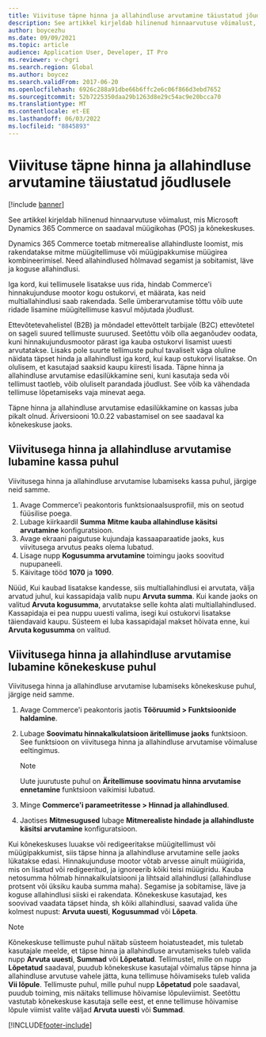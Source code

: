 ```yaml
---
title: Viivituse täpne hinna ja allahindluse arvutamine täiustatud jõudlusele
description: See artikkel kirjeldab hilinenud hinnaarvutuse võimalust, mis Microsoft Dynamics 365 Commerce on saadaval müügikohas (POS) ja kõnekeskuses.
author: boycezhu
ms.date: 09/09/2021
ms.topic: article
audience: Application User, Developer, IT Pro
ms.reviewer: v-chgri
ms.search.region: Global
ms.author: boycez
ms.search.validFrom: 2017-06-20
ms.openlocfilehash: 6926c288a91dbe66b6ffc2e6c06f866d3ebd7652
ms.sourcegitcommit: 52b7225350daa29b1263d8e29c54ac9e20bcca70
ms.translationtype: MT
ms.contentlocale: et-EE
ms.lasthandoff: 06/03/2022
ms.locfileid: "8845893"
---
```

# <a name="delay-exact-price-and-discount-calculation-for-improved-performance"></a>Viivituse täpne hinna ja allahindluse arvutamine täiustatud jõudlusele

[!include [banner](includes/banner.md)]

See artikkel kirjeldab hilinenud hinnaarvutuse võimalust, mis Microsoft Dynamics 365 Commerce on saadaval müügikohas (POS) ja kõnekeskuses.

Dynamics 365 Commerce toetab mitmerealise allahindluste loomist, mis rakendatakse mitme müügitellimuse või müügipakkumise müügirea kombineerimisel. Need allahindlused hõlmavad segamist ja sobitamist, läve ja koguse allahindlusi.

Iga kord, kui tellimusele lisatakse uus rida, hindab Commerce'i hinnakujunduse mootor kogu ostukorvi, et määrata, kas neid multiallahindlusi saab rakendada. Selle ümberarvutamise tõttu võib uute ridade lisamine müügitellimuse kasvul mõjutada jõudlust.

Ettevõtetevahelistel (B2B) ja mõndadel ettevõttelt tarbijale (B2C) ettevõtetel on sageli suured tellimuste suurused. Seetõttu võib olla aeganõudev oodata, kuni hinnakujundusmootor pärast iga kauba ostukorvi lisamist uuesti arvutatakse. Lisaks pole suurte tellimuste puhul tavaliselt väga oluline näidata täpset hinda ja allahindlust iga kord, kui kaup ostukorvi lisatakse. On olulisem, et kasutajad saaksid kaupu kiiresti lisada. Täpne hinna ja allahindluse arvutamise edasilükkamine seni, kuni kasutaja seda või tellimust taotleb, võib oluliselt parandada jõudlust. See võib ka vähendada tellimuse lõpetamiseks vaja minevat aega.

Täpne hinna ja allahindluse arvutamise edasilükkamine on kassas juba pikalt olnud. Äriversiooni 10.0.22 vabastamisel on see saadaval ka kõnekeskuse jaoks.

## <a name="enable-delayed-price-and-discount-calculation-for-pos"></a>Viivitusega hinna ja allahindluse arvutamise lubamine kassa puhul

Viivitusega hinna ja allahindluse arvutamise lubamiseks kassa puhul, järgige neid samme.

1. Avage Commerce'i peakontoris funktsionaalsusprofiil, mis on seotud füüsilise poega.
1. Lubage kiirkaardil **Summa** **Mitme kauba allahindluse käsitsi arvutamine** konfiguratsioon.
1. Avage ekraani paigutuse kujundaja kassaaparaatide jaoks, kus viivitusega arvutus peaks olema lubatud.
1. Lisage nupp **Kogusumma arvutamine** toimingu jaoks soovitud nupupaneeli.
1. Käivitage tööd **1070** ja **1090**.

Nüüd, Kui kaubad lisatakse kandesse, siis multiallahindlusi ei arvutata, välja arvatud juhul, kui kassapidaja valib nupu **Arvuta summa**. Kui kande jaoks on valitud **Arvuta kogusumma**, arvutatakse selle kohta alati multiallahindlused. Kassapidaja ei pea nuppu uuesti valima, isegi kui ostukorvi lisatakse täiendavaid kaupu. Süsteem ei luba kassapidajal makset hõivata enne, kui **Arvuta kogusumma** on valitud.

## <a name="enable-delayed-price-and-discount-calculation-for-call-center"></a>Viivitusega hinna ja allahindluse arvutamise lubamine kõnekeskuse puhul

Viivitusega hinna ja allahindluse arvutamise lubamiseks kõnekeskuse puhul, järgige neid samme.

1. Avage Commerce'i peakontoris jaotis **Tööruumid \> Funktsioonide haldamine**.
1. Lubage **Soovimatu hinnakalkulatsioon äritellimuse jaoks** funktsioon. See funktsioon on viivitusega hinna ja allahindluse arvutamise võimaluse eeltingimus.

    > [!NOTE]
    > Uute juurutuste puhul on **Äritellimuse soovimatu hinna arvutamise ennetamine** funktsioon vaikimisi lubatud.

1. Minge **Commerce'i parameetritesse \> Hinnad ja allahindlused**.
1. Jaotises **Mitmesugused** lubage **Mitmerealiste hindade ja allahindluste käsitsi arvutamine** konfiguratsioon.

Kui kõnekeskuses luuakse või redigeeritakse müügitellimust või müügipakkumist, siis täpse hinna ja allahindluse arvutamine selle jaoks lükatakse edasi. Hinnakujunduse mootor võtab arvesse ainult müügirida, mis on lisatud või redigeeritud, ja ignoreerib kõiki teisi müügiridu. Kauba netosumma hõlmab hinnakalkulatsiooni ja lihtsaid allahindlusi (allahindluse protsent või üksiku kauba summa maha). Segamise ja sobitamise, läve ja koguse allahindlusi siiski ei rakendata. Kõnekeskuse kasutajad, kes soovivad vaadata täpset hinda, sh kõiki allahindlusi, saavad valida ühe kolmest nupust: **Arvuta uuesti**, **Kogusummad** või **Lõpeta**.

> [!NOTE]
> Kõnekeskuse tellimuste puhul näitab süsteem hoiatusteadet, mis tuletab kasutajale meelde, et täpse hinna ja allahindluse arvutamiseks tuleb valida nupp **Arvuta uuesti**, **Summad** või **Lõpetatud**. Tellimustel, mille on nupp **Lõpetatud** saadaval, puudub kõnekeskuse kasutajal võimalus täpse hinna ja allahindluse arvutuse vahele jätta, kuna tellimuse hõivamiseks tuleb valida **Vii lõpule**. Tellimuste puhul, mille puhul nupp **Lõpetatud** pole saadaval, puudub toiming, mis näitaks tellimuse hõivamise lõpuleviimist. Seetõttu vastutab kõnekeskuse kasutaja selle eest, et enne tellimuse hõivamise lõpule viimist valite väljad **Arvuta uuesti** või **Summad**.

[!INCLUDE[footer-include](../includes/footer-banner.md)]
